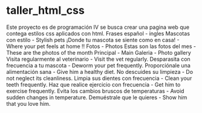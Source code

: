 # taller_html_css
Este proyecto es de programación IV 
se busca crear una pagina web que contega estilos css aplicados con html.
Frases español - ingles
Mascotas con estilo - Stylish pets
¡Donde tu mascota se siente como en casa! - Where your pet feels at home !!
Fotos - Photos
Estas son las fotos del mes - These are the photos of the month
Principal - Main
Galeria - Photo gallery
Visita regularmente al veterinario - Visit the vet regularly.
Desparasita con frecuencia a tu mascota - Deworm your pet frequently.
Proporciónale una alimentación sana - Give him a healthy diet.
No descuides su limpieza - Do not neglect its cleanliness.
Limpia sus dientes con frecuencia - Clean your teeth frequently.
Haz que realice ejercicio con frecuencia - Get him to exercise frequently.
Evita los cambios bruscos de temperaturas - Avoid sudden changes in temperature.
Demuéstrale que le quieres - Show him that you love him.








